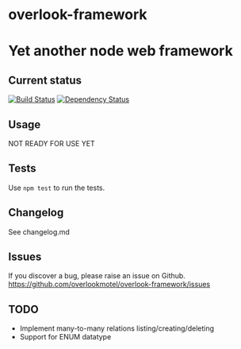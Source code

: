 # overlook-framework

# Yet another node web framework

## Current status

[![Build Status](https://secure.travis-ci.org/overlookmotel/overlook-framework.png?branch=master)](http://travis-ci.org/overlookmotel/overlook-framework)
[![Dependency Status](https://david-dm.org/overlookmotel/overlook-framework.png)](https://david-dm.org/overlookmotel/overlook-framework)

## Usage

NOT READY FOR USE YET

## Tests

Use `npm test` to run the tests.

## Changelog

See changelog.md

## Issues

If you discover a bug, please raise an issue on Github. https://github.com/overlookmotel/overlook-framework/issues

## TODO

* Implement many-to-many relations listing/creating/deleting
* Support for ENUM datatype

